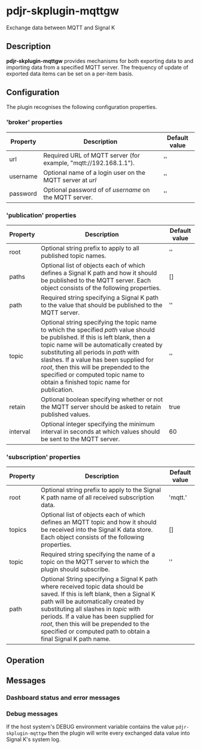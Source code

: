 # pdjr-skplugin-mqttgw
Exchange data between MQTT and Signal K

## Description
**pdjr-skplugin-mqttgw** provides mechanisms for both exporting
data to and importing data from a specified  MQTT server.
The frequency of update of exported data items can be set on a
per-item basis.

## Configuration

The plugin recognises the following configuration properties.

### 'broker' properties

Property      | Description | Default value
------------- | --- | ---
url           | Required URL of MQTT server (for example, "mqtt://192.168.1.1"). | ''
username      | Optional name of a login user on the MQTT server at *url* | ''
password      | Optional password of of *username* on the MQTT server. | ''

### 'publication' properties

Property      | Description | Default value
------------- | --- | ---
root          | Optional string prefix to apply to all published topic names. | ''
paths         | Optional list of objects each of which defines a Signal K path and how it should be published to the MQTT server. Each object consists of the following properties.  | []
path          | Required string specifying a Signal K path to the value that should be published to the MQTT server. | ''
topic         | Optional string specifying the topic name to which the specified *path* value should be published. If this is left blank, then a topic name will be automatically created by substituting all periods in *path* with slashes. If a value has been supplied for *root*, then this will be prepended to the specified or computed topic name to obtain a finished topic name for publication. | ''
retain        | Optional boolean specifying whether or not the MQTT server should be asked to retain published values. | true
interval      | Optional integer specifying the minimum interval in seconds at which values should be sent to the MQTT server. | 60

### 'subscription' properties

Property      | Description | Default value
------------- | --- | ---
root          | Optional string prefix to apply to the Signal K path name of all received subscription data. | 'mqtt.'
topics        | Optional list of objects each of which defines an MQTT topic and how it should be received into the Signal K data store. Each object consists of the following properties. | []
topic         | Required string specifying the name of a topic on the MQTT server to which the plugin should subscribe. | ''
path          | Optional String specifying a Signal K path where received topic data should be saved. If this is left blank, then a Signal K path will be automatically created by substituting all slashes in *topic* with periods. If a value has been supplied for *root*, then this will be prepended to the specified or computed path to obtain a final Signal K path name.

## Operation

## Messages

### Dashboard status and error messages

### Debug messages

If the host system's DEBUG environment variable contains the value
```pdjr-skplugin-mqttgw``` then the plugin will write every
exchanged data value into Signal K's system log.
